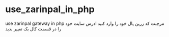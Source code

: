 # use_zarinpal_in_php
use zarinpal gateway in php
مرچنت کد زرین پال خود را وارد کنید
ادرس سایت خود را در قسمت کال بک تغییر بدید
